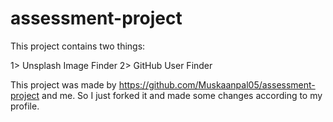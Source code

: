 # assessment-project

This project contains two things:

1> Unsplash Image Finder
2> GitHub User Finder

This project was made by https://github.com/Muskaanpal05/assessment-project and me.
So I just forked it and made some changes according to my profile.
